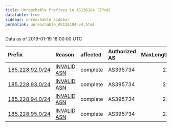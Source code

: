 ```yaml
---
title: Unreachable Prefixes in AS136184 (IPv4)
datatable: true
sidebar: unreachable_sidebar
permalink: unreachable_AS136184-v4.html
---
```


Data as of 2019-01-19 18:00:00 UTC


<div class="datatable-begin"></div>

| Prefix                                                   | Reason                                                                                                  | affected   | Authorized AS   |   MaxLength | Anchor                                         |   unreachable /24s |
|:---------------------------------------------------------|:--------------------------------------------------------------------------------------------------------|:-----------|:----------------|------------:|:-----------------------------------------------|-------------------:|
| [185.228.92.0/24](https://stat.ripe.net/185.228.92.0/24) | [INVALID ASN](https://rpki-validator.ripe.net/announcement-preview?asn=AS136184&prefix=185.228.92.0/24) | complete   | AS395734        |          22 | [RIPE](unreachable_RIPE_NCC_RPKI_Root-v4.html) |                  1 |
| [185.228.93.0/24](https://stat.ripe.net/185.228.93.0/24) | [INVALID ASN](https://rpki-validator.ripe.net/announcement-preview?asn=AS136184&prefix=185.228.93.0/24) | complete   | AS395734        |          22 | [RIPE](unreachable_RIPE_NCC_RPKI_Root-v4.html) |                  1 |
| [185.228.94.0/24](https://stat.ripe.net/185.228.94.0/24) | [INVALID ASN](https://rpki-validator.ripe.net/announcement-preview?asn=AS136184&prefix=185.228.94.0/24) | complete   | AS395734        |          22 | [RIPE](unreachable_RIPE_NCC_RPKI_Root-v4.html) |                  1 |
| [185.228.95.0/24](https://stat.ripe.net/185.228.95.0/24) | [INVALID ASN](https://rpki-validator.ripe.net/announcement-preview?asn=AS136184&prefix=185.228.95.0/24) | complete   | AS395734        |          22 | [RIPE](unreachable_RIPE_NCC_RPKI_Root-v4.html) |                  1 |

<div class="datatable-end"></div>